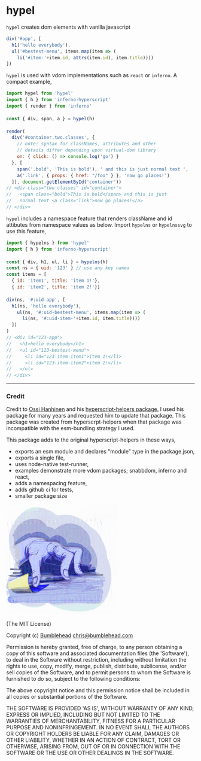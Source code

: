 hypel
=====

`hypel` creates dom elements with vanilla javascript
``` javascript
div('#app', [
  h1('hello everybody'),
  ul('#bestest-menu', items.map(item => (
    li('#item-'+item.id, attrs(item.id), item.title))))
])
```

`hypel` is used with vdom implementations such as `react` or  `inferno`. A compact example,
``` javascript
import hypel from 'hypel'
import { h } from 'inferno-hyperscript'
import { render } from 'inferno'

const { div, span, a } = hypel(h)

render(
  div('#container.two.classes', {
    // note: syntax for classNames, attributes and other
    // details differ depending upon virtual-dom library
    on: { click: () => console.log('go') }
  }, [
    span('.bold', 'This is bold'), ' and this is just normal text ',
    a('.link', { props: { href: "/foo" } }, 'now go places!')
  ]), document.getElementById('container'))
// <div class="two classes" id="container">
//   <span class="bold">This is bold</span> and this is just
//   normal text <a class="link">now go places!</a>
// </div>
```

`hypel` includes a namespace feature that renders className and id attibutes from namespace values as below. Import `hypelns` or `hypelnssvg` to use this feature,
``` javascript
import { hypelns } from 'hypel'
import { h } from 'inferno-hyperscript'

const { div, h1, ul, li } = hypelns(h)
const ns = { uid: '123' } // use any key namea
const items = [
  { id: 'item1', title: 'item 1!'},
  { id: 'item2', title: 'item 2!'}]

div(ns, '#:uid-app', [
  h1(ns, 'hello everybody'),
    ul(ns, '#:uid-bestest-menu', items.map(item => (
      li(ns, '#:uid-item-'+item.id, item.title))))
  ])
)
// <div id="123-app">
//   <h1>hello everybody</h1>
//   <ul id="123-bestest-menu">
//     <li id="123-item-item1">item 1!</li>
//     <li id="123-item-item2">item 2!</li>
//   </ul>
// </div>
```

--------------------------------------------
### Credit

Credit to [Ossi Hanhinen](https://github.com/ohanhi) and his [hyperscript-helpers package.](https://github.com/ohanhi/hyperscript-helpers) I used his package for many years and requested him to update that package. This package was created from hyperscrpt-helpers when that package was incompatible with the esm-bundling strategy I used.

This package adds to the original hyperscript-helpers in these ways,
 * exports an esm module and declares "module" type in the package.json,
 * exports a single file,
 * uses node-native test-runner,
 * examples demonstrate more vdom packages; snabbdom, inferno and react,
 * adds a namespacing feature,
 * adds github ci for tests,
 * smaller package size


[0]: http://www.bumblehead.com                            "bumblehead"

![scrounge](https://github.com/iambumblehead/scroungejs/raw/main/img/hand.png)

(The MIT License)

Copyright (c) [Bumblehead][0] <chris@bumblehead.com>

Permission is hereby granted, free of charge, to any person obtaining a copy of this software and associated documentation files (the 'Software'), to deal in the Software without restriction, including without limitation the rights to use, copy, modify, merge, publish, distribute, sublicense, and/or sell copies of the Software, and to permit persons to whom the Software is furnished to do so, subject to the following conditions:

The above copyright notice and this permission notice shall be included in all copies or substantial portions of the Software.

THE SOFTWARE IS PROVIDED 'AS IS', WITHOUT WARRANTY OF ANY KIND, EXPRESS OR IMPLIED, INCLUDING BUT NOT LIMITED TO THE WARRANTIES OF MERCHANTABILITY, FITNESS FOR A PARTICULAR PURPOSE AND NONINFRINGEMENT. IN NO EVENT SHALL THE AUTHORS OR COPYRIGHT HOLDERS BE LIABLE FOR ANY CLAIM, DAMAGES OR OTHER LIABILITY, WHETHER IN AN ACTION OF CONTRACT, TORT OR OTHERWISE, ARISING FROM, OUT OF OR IN CONNECTION WITH THE SOFTWARE OR THE USE OR OTHER DEALINGS IN THE SOFTWARE.
